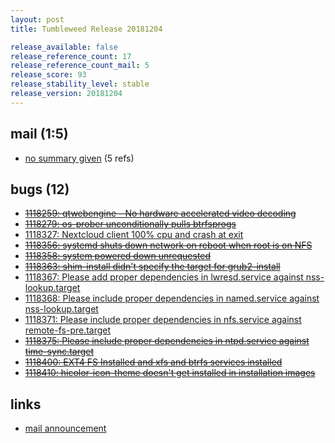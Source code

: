```yaml
---
layout: post
title: Tumbleweed Release 20181204

release_available: false
release_reference_count: 17
release_reference_count_mail: 5
release_score: 93
release_stability_level: stable
release_version: 20181204
---
```


## mail (1:5)

- [no summary given](https://lists.opensuse.org/opensuse-factory/2019-01/msg00026.html) (5 refs)

## bugs (12)

<!--more-->

- ~~[1118259: qtwebengine - No hardware accelerated video decoding](https://bugzilla.opensuse.org/show_bug.cgi?id=1118259)~~
- ~~[1118279: os-prober unconditionally pulls btrfsprogs](https://bugzilla.opensuse.org/show_bug.cgi?id=1118279)~~
- [1118327: Nextcloud client 100% cpu and crash at exit](https://bugzilla.opensuse.org/show_bug.cgi?id=1118327)
- ~~[1118356: systemd shuts down network on reboot when root is on NFS](https://bugzilla.opensuse.org/show_bug.cgi?id=1118356)~~
- ~~[1118358: system powered down unrequested](https://bugzilla.opensuse.org/show_bug.cgi?id=1118358)~~
- ~~[1118363: shim-install didn't specify the target for grub2-install](https://bugzilla.opensuse.org/show_bug.cgi?id=1118363)~~
- [1118367: Please add proper dependencies in lwresd.service against nss-lookup.target](https://bugzilla.opensuse.org/show_bug.cgi?id=1118367)
- [1118368: Please include proper dependencies in named.service against nss-lookup.target](https://bugzilla.opensuse.org/show_bug.cgi?id=1118368)
- [1118371: Please include proper dependencies in nfs.service against remote-fs-pre.target](https://bugzilla.opensuse.org/show_bug.cgi?id=1118371)
- ~~[1118375: Please include proper dependencies in ntpd.service against time-sync.target](https://bugzilla.opensuse.org/show_bug.cgi?id=1118375)~~
- ~~[1118400: EXT4 FS Installed and xfs and btrfs services installed](https://bugzilla.opensuse.org/show_bug.cgi?id=1118400)~~
- ~~[1118410: hicolor-icon-theme doesn't get installed in installation images](https://bugzilla.opensuse.org/show_bug.cgi?id=1118410)~~



## links

- [mail announcement](https://lists.opensuse.org/opensuse-factory/2018-12/msg00043.html)

